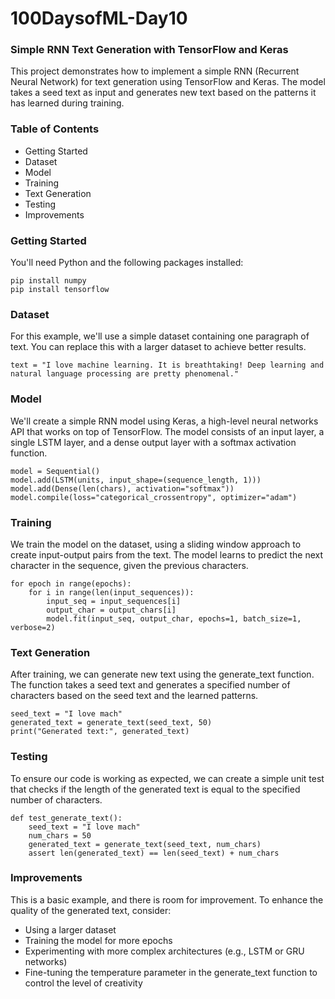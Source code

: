 # 100DaysofML-Day10

### Simple RNN Text Generation with TensorFlow and Keras

This project demonstrates how to implement a simple RNN (Recurrent Neural Network) for text generation using TensorFlow and Keras. The model takes a seed text as input and generates new text based on the patterns it has learned during training.

### Table of Contents

- Getting Started
- Dataset
- Model
- Training
- Text Generation
- Testing
- Improvements

### Getting Started

You'll need Python and the following packages installed:

    pip install numpy
    pip install tensorflow

### Dataset

For this example, we'll use a simple dataset containing one paragraph of text. You can replace this with a larger dataset to achieve better results.


    text = "I love machine learning. It is breathtaking! Deep learning and natural language processing are pretty phenomenal."

### Model

We'll create a simple RNN model using Keras, a high-level neural networks API that works on top of TensorFlow. The model consists of an input layer, a single LSTM layer, and a dense output layer with a softmax activation function.

    model = Sequential()
    model.add(LSTM(units, input_shape=(sequence_length, 1)))
    model.add(Dense(len(chars), activation="softmax"))
    model.compile(loss="categorical_crossentropy", optimizer="adam")

### Training

We train the model on the dataset, using a sliding window approach to create input-output pairs from the text. The model learns to predict the next character in the sequence, given the previous characters.

    for epoch in range(epochs):
        for i in range(len(input_sequences)):
            input_seq = input_sequences[i]
            output_char = output_chars[i]
            model.fit(input_seq, output_char, epochs=1, batch_size=1, verbose=2)

### Text Generation

After training, we can generate new text using the generate_text function. The function takes a seed text and generates a specified number of characters based on the seed text and the learned patterns.

    seed_text = "I love mach"
    generated_text = generate_text(seed_text, 50)
    print("Generated text:", generated_text)

### Testing

To ensure our code is working as expected, we can create a simple unit test that checks if the length of the generated text is equal to the specified number of characters.

    def test_generate_text():
        seed_text = "I love mach"
        num_chars = 50
        generated_text = generate_text(seed_text, num_chars)
        assert len(generated_text) == len(seed_text) + num_chars

### Improvements

This is a basic example, and there is room for improvement. To enhance the quality of the generated text, consider:

- Using a larger dataset
- Training the model for more epochs
- Experimenting with more complex architectures (e.g., LSTM or GRU networks)
- Fine-tuning the temperature parameter in the generate_text function to control the level of creativity

